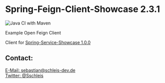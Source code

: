 # Spring-Feign-Client-Showcase 2.3.1

![Java CI with Maven](https://github.com/sschleis/Spring-Feign-Client-Showcase/workflows/Java%20CI%20with%20Maven/badge.svg?branch=master)

Example Open Feign Client

Client for [Spring-Service-Showcase 1.0.0](https://github.com/sschleis/Spring-Service-Showcase/tree/v1.0.0)

## Contact:
[E-Mail: sebastian@schleis-dev.de](mailto:sebastian@schleis-dev.de)<br/>
[Twitter: @Sschleis](https://twitter.com/Sschleis)<br/>
